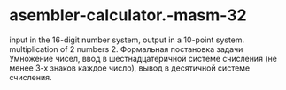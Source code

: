 # asembler-calculator.-masm-32
input in the 16-digit number system, output in a 10-point system. multiplication of 2 numbers
2.	Формальная постановка задачи
Умножение чисел, ввод в шестнадцатеричной системе счисления (не менее 3-х знаков каждое число), вывод в десятичной системе счисления.
